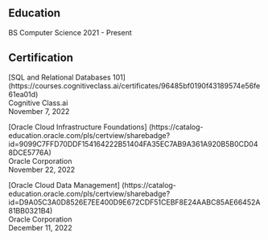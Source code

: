 ## Education
BS Computer Science
2021 - Present

## Certification
<p>[SQL and Relational Databases 101] (https://courses.cognitiveclass.ai/certificates/96485bf0190f43189574e56fe61ea01d)<br>
Cognitive Class.ai<br>
November 7, 2022</p>

<p>[Oracle Cloud Infrastructure Foundations] (https://catalog-education.oracle.com/pls/certview/sharebadge?id=9099C7FFD70DDF154164222B51404FA35EC7AB9A361A920B5B0CD048DCE5776A)<br>
Oracle Corporation<br>
November 22, 2022</p>

<p>[Oracle Cloud Data Management] (https://catalog-education.oracle.com/pls/certview/sharebadge?id=D9A05C3A0D8526E7EE400D9E672CDF51CEBF8E24AABC85AE66452A81BB0321B4)<br>
Oracle Corporation<br>
December 11, 2022
</p>

